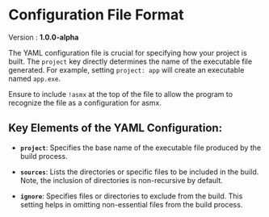 # Configuration File Format

Version : **1.0.0-alpha**

The YAML configuration file is crucial for specifying how your project is built. The `project` key directly determines the name of the executable file generated. For example, setting `project: app` will create an executable named `app.exe`.

Ensure to include `!asmx` at the top of the file to allow the program to recognize the file as a configuration for asmx.

## Key Elements of the YAML Configuration:

- **`project`**: Specifies the base name of the executable file produced by the build process.

- **`sources`**: Lists the directories or specific files to be included in the build. Note, the inclusion of directories is non-recursive by default.

- **`ignore`**: Specifies files or directories to exclude from the build. This setting helps in omitting non-essential files from the build process.

